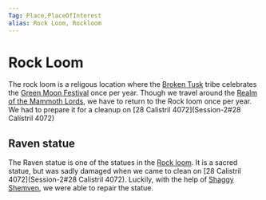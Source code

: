 ```yaml
---
Tag: Place,PlaceOfInterest
alias: Rock Loom, Rockloom
---
```

# Rock Loom
The rock loom is a religous location where the [Broken Tusk](Broken-Tusk) tribe celebrates the [Green Moon Festival](Green-Moon-Festival) once per year. Though we travel around the [Realm of the Mammoth Lords](Realm-of-the-Mammoth-Lords), we have to return to the Rock loom once per year. We had to prepare it for a cleanup on [28 Calistril 4072](Session-2#28 Calistril 4072)

## Raven statue
The Raven statue is one of the statues in the [Rock loom](Rock-loom). It is a sacred statue, but was sadly damaged when we came to clean on [28 Calistril 4072](Session-2#28 Calistril 4072). Luckily, with the help of [Shaggy Shemven](Shaggy-Shemven), we were able to repair the statue.